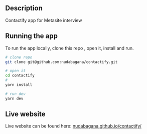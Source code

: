 ## Description

Contactify app for Metasite interview

## Running the app

To run the app locally, clone this repo , open it, install and run.

```bash
# clone repo
git clone git@github.com:nudabagana/contactify.git

# open it
cd contactify
#
yarn install

# run dev
yarn dev

```

## Live website
Live website can be found here: [nudabagana.github.io/contactify/](nudabagana.github.io/contactify/)
